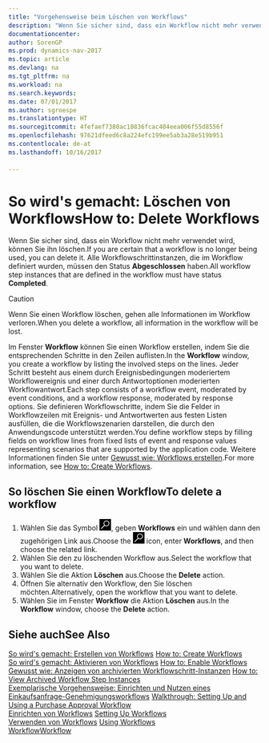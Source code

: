 ```yaml
---
title: "Vorgehensweise beim Löschen von Workflows"
description: "Wenn Sie sicher sind, dass ein Workflow nicht mehr verwendet wird, können Sie ihn löschen. Alle Workflowschrittinstanzen, die im Workflow definiert wurden, müssen den Status **Abgeschlossen** haben."
documentationcenter: 
author: SorenGP
ms.prod: dynamics-nav-2017
ms.topic: article
ms.devlang: na
ms.tgt_pltfrm: na
ms.workload: na
ms.search.keywords: 
ms.date: 07/01/2017
ms.author: sgroespe
ms.translationtype: HT
ms.sourcegitcommit: 4fefaef7380ac10836fcac404eea006f55d8556f
ms.openlocfilehash: 97621dfeed6c8a224efc199ee5ab3a28e519b951
ms.contentlocale: de-at
ms.lasthandoff: 10/16/2017

---
```

# <a name="how-to-delete-workflows"></a><span data-ttu-id="899c8-104">So wird's gemacht: Löschen von Workflows</span><span class="sxs-lookup"><span data-stu-id="899c8-104">How to: Delete Workflows</span></span>
<span data-ttu-id="899c8-105">Wenn Sie sicher sind, dass ein Workflow nicht mehr verwendet wird, können Sie ihn löschen.</span><span class="sxs-lookup"><span data-stu-id="899c8-105">If you are certain that a workflow is no longer being used, you can delete it.</span></span> <span data-ttu-id="899c8-106">Alle Workflowschrittinstanzen, die im Workflow definiert wurden, müssen den Status **Abgeschlossen** haben.</span><span class="sxs-lookup"><span data-stu-id="899c8-106">All workflow step instances that are defined in the workflow must have status **Completed**.</span></span>  

> [!CAUTION]  
>  <span data-ttu-id="899c8-107">Wenn Sie einen Workflow löschen, gehen alle Informationen im Workflow verloren.</span><span class="sxs-lookup"><span data-stu-id="899c8-107">When you delete a workflow, all information in the workflow will be lost.</span></span>  

 <span data-ttu-id="899c8-108">Im Fenster **Workflow** können Sie einen Workflow erstellen, indem Sie die entsprechenden Schritte in den Zeilen auflisten.</span><span class="sxs-lookup"><span data-stu-id="899c8-108">In the **Workflow** window, you create a workflow by listing the involved steps on the lines.</span></span> <span data-ttu-id="899c8-109">Jeder Schritt besteht aus einem durch Ereignisbedingungen moderiertem Workflowereignis und einer durch Antwortoptionen moderierten Workflowantwort.</span><span class="sxs-lookup"><span data-stu-id="899c8-109">Each step consists of a workflow event, moderated by event conditions, and a workflow response, moderated by response options.</span></span> <span data-ttu-id="899c8-110">Sie definieren Workflowschritte, indem Sie die Felder in Workflowzeilen mit Ereignis- und Antwortwerten aus festen Listen ausfüllen, die die Workflowszenarien darstellen, die durch den Anwendungscode unterstützt werden.</span><span class="sxs-lookup"><span data-stu-id="899c8-110">You define workflow steps by filling fields on workflow lines from fixed lists of event and response values representing scenarios that are supported by the application code.</span></span> <span data-ttu-id="899c8-111">Weitere Informationen finden Sie unter [Gewusst wie: Workflows erstellen](across-how-to-create-workflows.md).</span><span class="sxs-lookup"><span data-stu-id="899c8-111">For more information, see [How to: Create Workflows](across-how-to-create-workflows.md).</span></span>  

## <a name="to-delete-a-workflow"></a><span data-ttu-id="899c8-112">So löschen Sie einen Workflow</span><span class="sxs-lookup"><span data-stu-id="899c8-112">To delete a workflow</span></span>  
1.  <span data-ttu-id="899c8-113">Wählen Sie das Symbol ![Nach Seite oder Bericht suchen](media/ui-search/search_small.png "Symbol Nach Seite oder Bericht suchen"), geben **Workflows** ein und wählen dann den zugehörigen Link aus.</span><span class="sxs-lookup"><span data-stu-id="899c8-113">Choose the ![Search for Page or Report](media/ui-search/search_small.png "Search for Page or Report icon") icon, enter **Workflows**, and then choose the related link.</span></span>  
2.  <span data-ttu-id="899c8-114">Wählen Sie den zu löschenden Workflow aus.</span><span class="sxs-lookup"><span data-stu-id="899c8-114">Select the workflow that you want to delete.</span></span>  
3.  <span data-ttu-id="899c8-115">Wählen Sie die Aktion **Löschen** aus.</span><span class="sxs-lookup"><span data-stu-id="899c8-115">Choose the **Delete** action.</span></span>  
4.  <span data-ttu-id="899c8-116">Öffnen Sie alternativ den Workflow, den Sie löschen möchten.</span><span class="sxs-lookup"><span data-stu-id="899c8-116">Alternatively, open the workflow that you want to delete.</span></span>  
5.  <span data-ttu-id="899c8-117">Wählen Sie im Fenster **Workflow** die Aktion **Löschen** aus.</span><span class="sxs-lookup"><span data-stu-id="899c8-117">In the **Workflow** window, choose the **Delete** action.</span></span>  

## <a name="see-also"></a><span data-ttu-id="899c8-118">Siehe auch</span><span class="sxs-lookup"><span data-stu-id="899c8-118">See Also</span></span>  
 <span data-ttu-id="899c8-119">[So wird's gemacht: Erstellen von Workflows](across-how-to-create-workflows.md) </span><span class="sxs-lookup"><span data-stu-id="899c8-119">[How to: Create Workflows](across-how-to-create-workflows.md) </span></span>  
 <span data-ttu-id="899c8-120">[So wird's gemacht: Aktivieren von Workflows](across-how-to-enable-workflows.md) </span><span class="sxs-lookup"><span data-stu-id="899c8-120">[How to: Enable Workflows](across-how-to-enable-workflows.md) </span></span>  
 <span data-ttu-id="899c8-121">[Gewusst wie: Anzeigen von archivierten Workflowschritt-Instanzen](across-how-to-view-archived-workflow-step-instances.md) </span><span class="sxs-lookup"><span data-stu-id="899c8-121">[How to: View Archived Workflow Step Instances](across-how-to-view-archived-workflow-step-instances.md) </span></span>  
 <span data-ttu-id="899c8-122">[Exemplarische Vorgehensweise: Einrichten und Nutzen eines Einkaufsanfrage-Genehmigungsworkflows](walkthrough-setting-up-and-using-a-purchase-approval-workflow.md) </span><span class="sxs-lookup"><span data-stu-id="899c8-122">[Walkthrough: Setting Up and Using a Purchase Approval Workflow](walkthrough-setting-up-and-using-a-purchase-approval-workflow.md) </span></span>  
 <span data-ttu-id="899c8-123">[Einrichten von Workflows](across-set-up-workflows.md) </span><span class="sxs-lookup"><span data-stu-id="899c8-123">[Setting Up Workflows](across-set-up-workflows.md) </span></span>  
 <span data-ttu-id="899c8-124">[Verwenden von Workflows](across-use-workflows.md) </span><span class="sxs-lookup"><span data-stu-id="899c8-124">[Using Workflows](across-use-workflows.md) </span></span>  
 [<span data-ttu-id="899c8-125">Workflow</span><span class="sxs-lookup"><span data-stu-id="899c8-125">Workflow</span></span>](across-workflow.md)   

